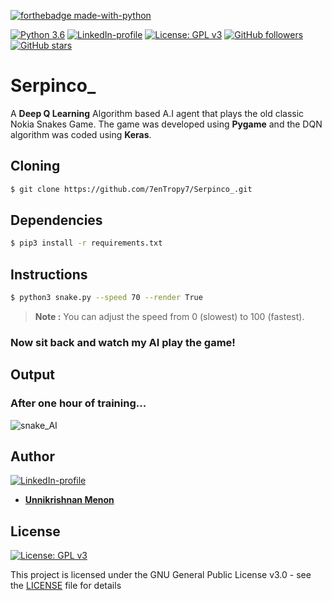 [![forthebadge made-with-python](http://ForTheBadge.com/images/badges/made-with-python.svg)](https://www.python.org/)

[![Python 3.6](https://img.shields.io/badge/python-3.6-teal.svg)](https://www.python.org/downloads/release/python-360/) [![LinkedIn-profile](https://img.shields.io/badge/LinkedIn-Unnikrishnan-blue.svg)](https://www.linkedin.com/in/unnikrishnan-menon-aa013415a/) [![License: GPL v3](https://img.shields.io/badge/License-GPLv3-green.svg)](https://www.gnu.org/licenses/gpl-3.0) [![GitHub followers](https://img.shields.io/github/followers/7enTropy7?label=Follow&style=social)](https://github.com/7enTropy7?tab=followers) [![GitHub stars](https://img.shields.io/github/stars/7enTropy7/Serpinco_.svg?style=social&label=Star&maxAge=2592000)](https://GitHub.com/7enTropy7/Serpinco_/stargazers/)

# Serpinco_

A **Deep Q Learning** Algorithm based A.I agent that plays the old classic Nokia Snakes Game.
The game was developed using **Pygame** and the DQN algorithm was coded using **Keras**.

## Cloning
```bash
$ git clone https://github.com/7enTropy7/Serpinco_.git
```

## Dependencies
```bash
$ pip3 install -r requirements.txt
```

## Instructions
```bash
$ python3 snake.py --speed 70 --render True
```

> **Note :** You can adjust the speed from 0  (slowest) to 100 (fastest).

### Now sit back and watch my AI play the game!
## Output 
### After one hour of training...

![snake_AI](https://user-images.githubusercontent.com/36446402/59549759-f5dc8800-8f7f-11e9-9059-f768c94295d0.gif)

## Author
[![LinkedIn-profile](https://img.shields.io/badge/LinkedIn-Profile-teal.svg)](https://www.linkedin.com/in/unnikrishnan-menon-aa013415a/)
* [**Unnikrishnan Menon**](https://github.com/7enTropy7) 

## License

[![License: GPL v3](https://img.shields.io/badge/License-GPLv3-blue.svg)](https://www.gnu.org/licenses/gpl-3.0)

This project is licensed under the GNU General Public License v3.0 - see the [LICENSE](LICENSE) file for details
